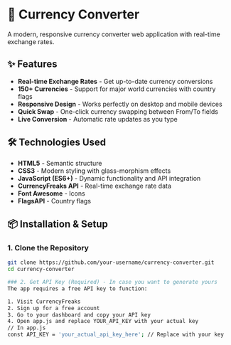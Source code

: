 # 💱 Currency Converter

A modern, responsive currency converter web application with real-time exchange rates.

## ✨ Features

- **Real-time Exchange Rates** - Get up-to-date currency conversions
- **150+ Currencies** - Support for major world currencies with country flags
- **Responsive Design** - Works perfectly on desktop and mobile devices
- **Quick Swap** - One-click currency swapping between From/To fields
- **Live Conversion** - Automatic rate updates as you type

## 🛠️ Technologies Used

- **HTML5** - Semantic structure
- **CSS3** - Modern styling with glass-morphism effects
- **JavaScript (ES6+)** - Dynamic functionality and API integration
- **CurrencyFreaks API** - Real-time exchange rate data
- **Font Awesome** - Icons
- **FlagsAPI** - Country flags

## 📦 Installation & Setup

### 1. Clone the Repository
```bash
git clone https://github.com/your-username/currency-converter.git
cd currency-converter

### 2. Get API Key (Required) - In case you want to generate yours
The app requires a free API key to function:

1. Visit CurrencyFreaks
2. Sign up for a free account
3. Go to your dashboard and copy your API key
4. Open app.js and replace YOUR_API_KEY with your actual key
// In app.js
const API_KEY = 'your_actual_api_key_here'; // Replace with your key

